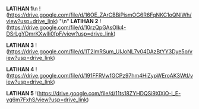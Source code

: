 **LATIHAN 1**\n
!(https://drive.google.com/file/d/16OE_ZArCBBiPismOG6R6FqNKC1oQNIWh/view?usp=drive_link)
"\n"
**LATIHAN 2**
!(https://drive.google.com/file/d/10rzQpGAsOIk4-DSrLgYDmrKXwlIi0fpF/view?usp=drive_link)

**LATIHAN 3**
!(https://drive.google.com/file/d/1T2lmRSum_UIJoNL7v04DAzBtYY3Dye5o/view?usp=drive_link)

**LATIHAN 4**
!(https://drive.google.com/file/d/191FFRVwfGCPz97hm4HiZypWEroAK3WtI/view?usp=drive_link)

**LATIHAN 5**
!(https://drive.google.com/file/d/11ts18ZYHDQSi9XlXiO-l_E-yg6m7FxhS/view?usp=drive_link)
